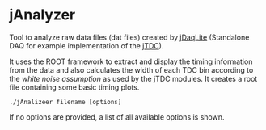 # jAnalyzer

Tool to analyze raw data files (dat files) created by [jDaqLite](https://github.com/jobisoft/jTDC/tree/master/tools/jDaqLite) (Standalone DAQ for example implementation of the [jTDC](https://github.com/jobisoft/jTDC)).

It uses the ROOT framework to extract and display the timing information from the data and also calculates the width of each TDC bin according to the *white noise assumption* as used by the jTDC modules. It creates a root file containing some basic timing plots.

```
./jAnalizeer filename [options]
```

If no options are provided, a list of all available options is shown.

